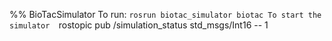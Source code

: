 %% BioTacSimulator
To run:
`rosrun biotac_simulator biotac
To start the simulator 
`rostopic pub /simulation_status std_msgs/Int16 -- 1

